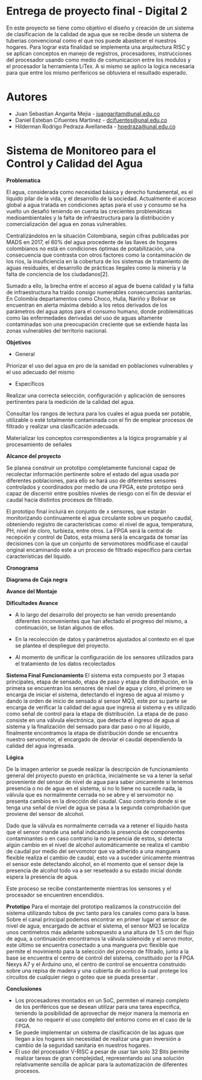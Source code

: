 # Entrega de proyecto final - Digital 2

En este proyecto se tiene como objetivo el diseño y creación de un sistema de clasificacion de la calidad de agua que se recibe desde un sistema de tuberias convencional como el que nos puede abastecer el nuestros hogares.  Para lograr esta finalidad se implementa una arquitectura RISC y se aplican conceptos en manejo de registros, procesadores, instrucciones del procesador usando como medio de comunicacion entre los modulos y el procesador la herramienta LiTex. A si mismo se aplico la logica necesaria para que entre los mismo perifericos se obtuviera el resultado esperado.




# Autores

* Juan Sebastian Angarita Mejia - juangaritam@unal.edu.co
* Daniel Esteban Cifuentes Martinez - dcifuentes@unal.edu.co
* Hilderman Rodrigo Pedraza Avellaneda - hpedraza@unal.edu.co

# Sistema de Monitoreo para el Control y Calidad del Agua

**Problematica**

El agua, considerada como necesidad básica y derecho fundamental, es el líquido pilar de la vida,
y el desarrollo de la sociedad. Actualmente el acceso global a agua tratada en condiciones aptas para el uso y consumo se ha vuelto un desafió teniendo en cuenta las crecientes problemáticas medioambientales y la falta de infraestructura para la distribución y comercialización del agua en zonas vulnerables.

Centralizándolos en la situación Colombiana, según cifras publicadas por MADS en 2017, el 60%  del agua procedente de las llaves de hogares colombianos no está en condiciones óptimas de potabilización, una consecuencia que contrasta con otros factores como la contaminación de los ríos, la insuficiencia en la cobertura de los sistemas de tratamiento de aguas residuales, el desarrollo de prácticas ilegales como la minería y la falta de conciencia de los ciudadanos[2]. 

Sumado a ello, la brecha entre el acceso al agua de buena calidad y la falta de infraestructura ha traído consigo numerables consecuencias sanitarias. En Colombia departamentos como Choco, Hulia, Nariño y Bolivar se encuentran en alerta máxima debido a los retos derivados de los parámetros del agua aptos para el consumo humano, donde problemáticas como las enfermedades derivadas del uso de aguas altamente contaminadas son una preocupación creciente que se extiende hasta las zonas vulnerables del territorio nacional.

**Objetivos**

* General

Priorizar el uso del agua en pro de la sanidad en poblaciones vulnerables y el uso adecuado del mismo 

* Específicos

Realizar una correcta selección, configuración y aplicación de sensores pertinentes para la medición de la calidad del agua.

Consultar los rangos de lectura para los cuales el agua pueda ser potable, utilizable o esté totalmente contaminada con el fin de emplear procesos de filtrado y realizar una clasificación adecuada.

Materializar los conceptos correspondientes a la lógica programable y al procesamiento de señales

**Alcance del proyecto**

Se planea construir un prototipo completamente funcional capaz de recolectar información pertinente sobre el estado del agua usada por diferentes poblaciones, para ello se hará uso de diferentes sensores controlados y coordinados por medio de una FPGA, este prototipo será capaz de discernir entre posibles niveles de riesgo con el fin de desviar el caudal hacia distintos procesos de filtrado.

El prototipo final incluirá en conjunto de x sensores, que estarán monitorizando continuamente el agua circulante sobre un pequeño caudal, obteniendo registro de características como: el nivel de agua, temperatura, PH, nivel de cloro, turbieza, entre otros. La FPGA será la central de recepción y control de Datos, esta misma será la encargada de tomar las decisiones con la que un conjunto de servomotores modificase el caudal original encaminando este a un proceso de filtrado específico para ciertas características del líquido.

**Cronograma**

**Diagrama de Caja negra**

**Avance del Montaje**

**Dificultades Avance**
    
* A lo largo del desarrollo del proyecto se han venido presentando diferentes inconvenientes que han afectado el progreso del mismo, a continuación, se listan algunos de ellos.
* En la recolección de datos y parámetros ajustados al contexto en el que se plantea el despliegue del proyecto.   

* Al momento de unificar la configuración de los sensores utilizados para el tratamiento de los datos recolectados   

**Sistema Final**
**Funcionamiento**
El sistema esta compuesto por 3 etapas principales, etapa de sensado, etapa de paso y etapa de distribución, en la primera se encuentran los sensores de nivel de agua y cloro, el primero se encarga de iniciar el sistema, detectando el ingreso de agua al mismo y dando la orden de inicio de sensado al sensor MQ3, este por su parte se encarga de verificar la calidad del agua que ingresa al sistema y es utilizado como señal de control para la etapa de distribución. La etapa de de paso consiste en una válvula electrónica, que detecta el ingreso de agua al sistema y la finalización del sensado para dar paso o no al líquido, finalmente encontramos la etapa de distribución donde se encuentra nuestro servomotor, el encargado de desviar el caudal dependiendo la calidad del agua ingresada.

**Lógica**

De la imagen anterior se puede realizar la descripción de funcionamiento general del proyecto puesto en práctica, inicialmente se va a tener la señal proveniente del sensor de nivel de agua para saber únicamente si tenemos presencia o no de agua en el sistema, si no lo tiene no sucede nada, la válvula que es normalmente cerrada no se abre y el servomotor no presenta cambios en la dirección del caudal. Caso contrario donde si se tenga una señal de nivel de agua se pasa a la segunda comprobación que proviene del sensor de alcohol.

Dado que la válvula es normalmente cerrada va a retener el líquido hasta que el sensor mande una señal indicando la presencia de componentes contaminantes o en caso contrario la no presencia de estos, si detecta algún cambio en el nivel de alcohol automáticamente se realiza el cambio de caudal por medio del servomotor que va adherido a una manguera flexible realiza el cambio de caudal, esto va a suceder únicamente mientras el sensor este detectando alcohol, en el momento que el sensor deje la presencia de alcohol todo va a ser reseteado a su estado inicial donde espera la presencia de agua.

Este proceso se recibe constantemente mientras los sensores y el procesador se encuentren encendidos.


**Prototipo**
Para el montaje del prototipo realizamos la construcción del sistema utilizando tubos de pvc tanto para los canales como para la base.
Sobre el canal principal podemos encontrar en primer lugar el sensor de nivel de agua, encargado de activar el sistema, el sensor MQ3 se localiza unos centímetros más adelante sobrepuesto a una altura de 1.5 cm del flujo de agua, a continuación encontramos la válvula solenoide   y el servo motor, este último se encuentra conectado a una manguera pvc flexible que permite el movimiento para la selección del proceso de filtrado, junto a la base se encuentra el centro de control del sistema, constituido por la FPGA Nexys A7 y el Arduino uno, el centro de control se encuentra construido sobre una repisa de madera y una cubierta de acrílico la cual protege los circuitos de cualquier riego o goteo que se pueda presentar .


**Conclusiones**
* Los procesadores montados en un SoC, permiten el manejo completo de los periféricos que se desean utilizar para una tarea especifica, teniendo la posibilidad de aprovechar de mejor manera la memoria en caso de no requerir el uso completo del entorno como en el caso de la FPGA.
* Se puede implementar un sistema de clasificación de las aguas que llegan a los hogares sin necesidad de realizar una gran inversión a cambio de la seguridad sanitaria en nuestros hogares. 
* El uso del procesador V-RISC a pesar de usar tan solo 32 Bits permite realizar tareas de gran complejidad, representando así una solución relativamente sencilla de aplicar para la automatización de diferentes procesos.

